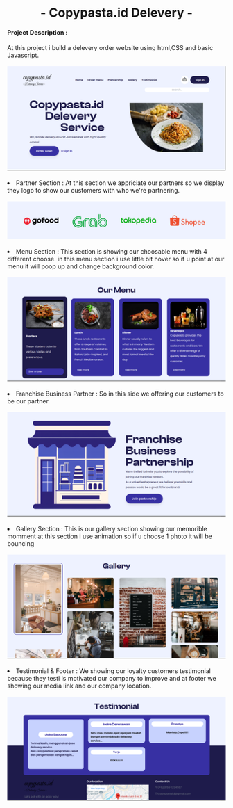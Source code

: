 
<center><h1>- Copypasta.id Delevery -</h3></center>

<h4>Project Description :</h4>
At this project i build a delevery order website using html,CSS and basic Javascript.<br>
<br>
<img src="Assets/Screenshot from 2024-11-08 21-47-31.png">
<br>
<br>
<li>Partner Section : At this section we appriciate our partners so we display they logo to show our customers with who we're partnering.</li>
<br>
<img src="Assets/Screenshot from 2024-11-08 21-49-59.png">
<br>
<br>
<li>Menu Section : This section is showing our choosable menu with 4 different choose. in this menu section i use little bit hover so if u point at our menu it will poop up and change background color.</li>
<br>
<img src="Assets/Screenshot from 2024-11-08 21-51-22.png">
<br>
<br>
<li>Franchise Business Partner : So in this side we offering our customers to be our partner.</li>
<br>
<img src="Assets/Screenshot from 2024-11-08 21-55-57.png">
<br>
<br>
<li>Gallery Section : This is our gallery section showing our memorible momment at this section i use animation so if u choose 1 photo it will be bouncing</li>
<br>
<img src="Assets/Screenshot from 2024-11-08 21-58-03.png">
<br>
<br>
<li>Testimonial & Footer : We showing our loyalty customers testimonial because they testi is motivated our company to improve and at footer we showing our media link and our company location.</li>
<br>
<img src="Assets/Screenshot from 2024-11-08 22-00-12.png">
